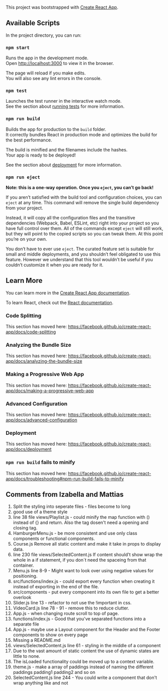 This project was bootstrapped with [Create React App](https://github.com/facebook/create-react-app).

## Available Scripts

In the project directory, you can run:

### `npm start`

Runs the app in the development mode.<br>
Open [http://localhost:3000](http://localhost:3000) to view it in the browser.

The page will reload if you make edits.<br>
You will also see any lint errors in the console.

### `npm test`

Launches the test runner in the interactive watch mode.<br>
See the section about [running tests](https://facebook.github.io/create-react-app/docs/running-tests) for more information.

### `npm run build`

Builds the app for production to the `build` folder.<br>
It correctly bundles React in production mode and optimizes the build for the best performance.

The build is minified and the filenames include the hashes.<br>
Your app is ready to be deployed!

See the section about [deployment](https://facebook.github.io/create-react-app/docs/deployment) for more information.

### `npm run eject`

**Note: this is a one-way operation. Once you `eject`, you can’t go back!**

If you aren’t satisfied with the build tool and configuration choices, you can `eject` at any time. This command will remove the single build dependency from your project.

Instead, it will copy all the configuration files and the transitive dependencies (Webpack, Babel, ESLint, etc) right into your project so you have full control over them. All of the commands except `eject` will still work, but they will point to the copied scripts so you can tweak them. At this point you’re on your own.

You don’t have to ever use `eject`. The curated feature set is suitable for small and middle deployments, and you shouldn’t feel obligated to use this feature. However we understand that this tool wouldn’t be useful if you couldn’t customize it when you are ready for it.

## Learn More

You can learn more in the [Create React App documentation](https://facebook.github.io/create-react-app/docs/getting-started).

To learn React, check out the [React documentation](https://reactjs.org/).

### Code Splitting

This section has moved here: https://facebook.github.io/create-react-app/docs/code-splitting

### Analyzing the Bundle Size

This section has moved here: https://facebook.github.io/create-react-app/docs/analyzing-the-bundle-size

### Making a Progressive Web App

This section has moved here: https://facebook.github.io/create-react-app/docs/making-a-progressive-web-app

### Advanced Configuration

This section has moved here: https://facebook.github.io/create-react-app/docs/advanced-configuration

### Deployment

This section has moved here: https://facebook.github.io/create-react-app/docs/deployment

### `npm run build` fails to minify

This section has moved here: https://facebook.github.io/create-react-app/docs/troubleshooting#npm-run-build-fails-to-minify


## Comments from Izabella and Mattias

1. Split the styling into seperate files - files become to long
2. good use of a theme style
3. line 38 file views/Playlist.js - could minify the map function with () instead of {} and return. Also the tag dosen't need a opening and closing tag.
4. HamburgerMenu.js  - be more consistent and use only class components or functional components. 
5. Course.js Remove all static content and make it take in props to display data.
6. line 230 file views/SelectedContent.js  If content should't show wrap the whole <NothingFoundMessage> in a if statement, if you don´t need the spaceing from that container.
7. Menu.js line 8-9 - Might want to look over using negative values for positioning.
8. src/functions/index.js - could export every function when creating it instead of exporting in the end of the file.
10. src/components - put every component into its own file to get a better overlook
11. Slider.js line 13 - refactor to not use the !important in css.
12. VideoCard.js line 78 - 91 - remove this to reduce clutter.
13. App.js - when changing route scroll to top of page.
14. functions/index.js - Good that you've separated functions into a separate file
15. App.js - maybe use a Layout component for the Header and the Footer components to show on every page
16. Missing a README.md
17. views/SelectedContent.js line 61 - styling in the middle of a component
18. Due to the vast amount of static content the use of dynamic states are little to none.
19. The isLoaded functionality could be moved up to a context variable.
20. theme.js - make a array of paddings instead of naming the different paddings padding1 padding2 and so on
21. SelectedContent.js line 244 - You could write a component that don't wrap anything like <Component /> and not <Component></Component>
